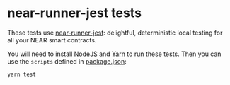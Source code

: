 near-runner-jest tests
======================

These tests use [near-runner-jest](https://github.com/near/runner-jest): delightful, deterministic local testing for all your NEAR smart contracts.

You will need to install [NodeJS](https://nodejs.dev/) and [Yarn](https://yarnpkg.com/) to run these tests. Then you can use the `scripts` defined in [package.json](./package.json):

    yarn test